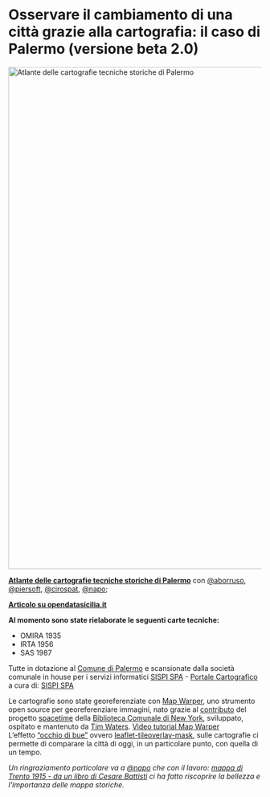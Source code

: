 # Osservare il cambiamento di una città grazie alla cartografia: il caso di Palermo (versione beta 2.0)

<a href="http://github.gbvitrano.it/atlante_palermo/index.html"><img width="1000" src="http://github.gbvitrano.it/atlante_carto_pa/images/atlante.jpg" Title=" Atlante - Cartografie storiche di Palermo - scala 1:5000" alt="Atlante delle cartografie tecniche storiche di Palermo" /></a>

[**Atlante delle cartografie tecniche storiche di Palermo**](http://github.gbvitrano.it/atlante_palermo/index.html) con [@aborruso](https://twitter.com/aborruso), [@piersoft](https://twitter.com/Piersoft), [@cirospat](https://twitter.com/cirospat), [@napo](https://twitter.com/napo);

[**Articolo su opendatasicilia.it**](http://opendatasicilia.it/2017/04/06/osservare-il-cambiamento-di-una-citta-grazie-alla-cartografia-il-caso-di-palermo/)

**Al momento sono state rielaborate le seguenti carte tecniche:**
- OMIRA 1935
- IRTA 1956
- SAS 1987

Tutte  in dotazione al [Comune di Palermo](https://www.comune.palermo.it/) e scansionate dalla società comunale in house per i servizi informatici [SISPI SPA](http://www.sispi.it/) - [Portale Cartografico](http://geosrv.comune.palermo.it/carto/) a cura di: [SISPI SPA](http://www.sispi.it/)

Le cartografie sono state georeferenziate con [Map Warper](http://mapwarper.net/),  uno strumento open source per georeferenziare immagini, nato grazie al [contributo](https://github.com/timwaters/mapwarper) del progetto [spacetime](https://github.com/nypl-spacetime/) della [Biblioteca Comunale di New York](https://github.com/NYPL), sviluppato, ospitato e mantenuto da [Tim Waters](https://twitter.com/tim_waters). [Video tutorial Map Warper](https://youtu.be/cCbBpKZh0To) <br>
L’effetto [“occhio di bue”](https://github.com/frogcat/leaflet-tileoverlay-mask) ovvero [leaflet-tileoverlay-mask](https://github.com/frogcat/leaflet-tileoverlay-mask), sulle cartografie ci permette di comparare la città di oggi, in un particolare punto, con quella di un tempo.

*Un ringraziamento particolare va a [@napo](https://twitter.com/napo) che con il lavoro: [mappa di Trento 1915 - da un libro di Cesare Battisti](https://medium.com/@napo/mappa-di-trento-1915-da-un-libro-di-cesare-battisti-84935794b1ed#.w7hqdcsuv) ci ha fatto riscoprire la bellezza e l'importanza delle mappa storiche.*
